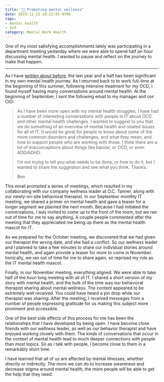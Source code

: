 ```yaml
---
title: "💮 Promoting mental wellness"
date: 2019-11-21 20:22:01-0700
tags:
- mental health
- ocd
category: Mental Work Health
---
```


One of my most satisfying accomplishments lately was participating in a department meeting yesterday where we were able to spend half an hour discussing mental health. I wanted to pause and reflect on the journey to make that happen.

***

As I have [written about before](https://www.bennorris.com/categories/mental-health/), the last year and a half has been significant in my own mental health journey. As I returned back to to work full-time at the beginning of this summer, following intensive treatment for my OCD, I found myself having many conversations around mental health. At the beginning of September, I sent the following email to my manager and our CIO:

> As I have been more open with my mental health struggles, I have had a number of interesting conversations with people in IT about OCD and other mental health challenges. I wanted to suggest to you that we do something of an overview of mental health and related issues for all of IT. It would be great for people to know about some of the more common disorders and challenges, and what they mean, and how to support people who are working with those. I think there are a lot of misconceptions about things like bipolar, or OCD, or even ADD/ADHD.
> 
> I’m not trying to tell you what needs to be done, or how to do it, but I wanted to share the suggestion and see what you think. Thanks.
> 
> Ben

This email prompted a series of meetings, which resulted in my collaborating with our company wellness leader at O.C. Tanner, along with our newly-on-site behavioral therapist. In our September monthly IT meeting, we shared a primer on mental health and gave a teaser for a longer segment we planned the next month. Because I had initiated the conversations, I was invited to come up to the front of the room, but we ran out of time for me to say anything. A couple people commented after the meeting that they appreciated me being up there as the mental health mascot for IT.

As we prepared for the October meeting, we discovered that we had given our therapist the wrong date, and she had a conflict. So our wellness leader and I planned to take a few minutes to share our individual stories around mental health, and again provide a teaser for more to come in November. Ironically, we ran out of time for me to share again, so reprised my role as the IT mental health mascot.

Finally, in our November meeting, everything aligned. We were able to take half of the hour-long meeting with all of IT. I shared a short version of my story with mental health, and the bulk of the time was our behavioral therapist sharing about mental wellness. The content appeared to be extremely well received. You could have heard a pin drop while our therapist was sharing. After the meeting, I received messages from a number of people expressing gratitude for us making this subject more prominent and accessible.

One of the best side effects of this process for me has been the relationships that I have developed by being open. I have become close friends with our wellness leader, as well as our behavior therapist and have enjoyed working closely with them. The kinds of conversations that occur in the context of mental health lead to much deeper connections with people than most topics. So as I talk with people, I become close to them in a remarkably short time.

I have learned that all of us are affected by mental illnesses, whether directly or indirectly. The more we can do to increase awareness and decrease stigma around mental health, the more people will be able to get the help that they need.